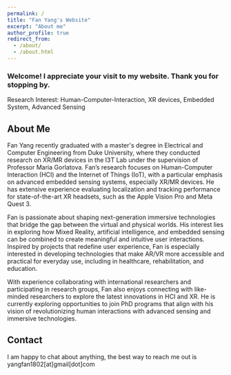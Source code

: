 ```yaml
---
permalink: /
title: "Fan Yang's Website"
excerpt: "About me"
author_profile: true
redirect_from:
  - /about/
  - /about.html
---
```


### Welcome! I appreciate your visit to my website. Thank you for stopping by.

Research Interest: Human-Computer-Interaction, XR devices, Embedded System, Advanced Sensing

## About Me

Fan Yang recently graduated with a master's degree in Electrical and Computer Engineering from Duke University, where they conducted research on XR/MR devices in the I3T Lab under the supervision of Professor Maria Gorlatova. Fan’s research focuses on Human-Computer Interaction (HCI) and the Internet of Things (IoT), with a particular emphasis on advanced embedded sensing systems, especially XR/MR devices. He has extensive experience evaluating localization and tracking performance for state-of-the-art XR headsets, such as the Apple Vision Pro and Meta Quest 3.

Fan is passionate about shaping next-generation immersive technologies that bridge the gap between the virtual and physical worlds. His interest lies in exploring how Mixed Reality, artificial intelligence, and embedded sensing can be combined to create meaningful and intuitive user interactions. Inspired by projects that redefine user experience, Fan is especially interested in developing technologies that make AR/VR more accessible and practical for everyday use, including in healthcare, rehabilitation, and education.

With experience collaborating with international researchers and participating in research groups, Fan also enjoys connecting with like-minded researchers to explore the latest innovations in HCI and XR. He is currently exploring opportunities to join PhD programs that align with his vision of revolutionizing human interactions with advanced sensing and immersive technologies.

## Contact

I am happy to chat about anything, the best way to reach me out is yangfan1802[at]gmail[dot]com

<!-- Fan Yang is a self-motivated and collaborative individual who excels both as an independent worker and as a team player. Currently pursuing a Master of Science degree in Electrical and Computer Engineering (ECE) at Duke University, Fan has built a solid foundation in programming and software development.

Fan's technical expertise shines in languages such as C/C++, where he demonstrates strong proficiency. He has practical experience working on projects that involve Python, Database SQL, and front-end technologies like HTML and CSS. This diverse skill set, combined with his background in Electrical Engineering, provides him with a unique perspective that allows him to tackle a wide range of technical challenges.

Fan's passion for technology goes beyond coding itself; he is driven by the desire to explore the possibilities of creating innovative solutions from the ground up. His aspiration is to contribute to building not just individual bricks but entire skyscrapers in the world of technology.Fan Yang is a self-motivated and collaborative individual who excels both as an independent worker and as a team player. Currently pursuing a Master of Science degree in Electrical and Computer Engineering (ECE) at Duke University, Fan has built a solid foundation in programming and software development.

Fan's technical expertise shines in languages such as C/C++, where he demonstrates strong proficiency. He has practical experience working on projects that involve Python, Database SQL, and front-end technologies like HTML and CSS. This diverse skill set, combined with his background in Electrical Engineering, provides him with a unique perspective that allows him to tackle a wide range of technical challenges.

With a keen interest in both hardware and software, Fan's passion for technology goes beyond coding itself; he is driven by the desire to explore the possibilities of creating innovative solutions from the ground up. His aspiration is to contribute to building from individual bricks to the entire skyscrapers in the world of technology. -->

